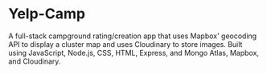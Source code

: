# Yelp-Camp
A full-stack campground rating/creation app that uses Mapbox' geocoding API to display a cluster map and uses Cloudinary to store images. 
Built using JavaScript, Node.js, CSS, HTML, Express, and Mongo Atlas, Mapbox, and Cloudinary.
